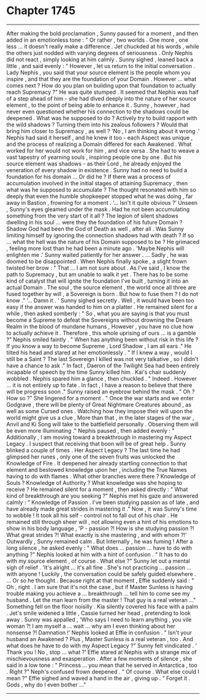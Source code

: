 
# Chapter 1745


---

After making the bold proclamation , Sunny paused for a moment , and then added in an emotionless tone :
" Or rather , two worlds . One more , one less ... it doesn't really make a difference .
Jet chuckded at his words , while the others just nodded with varying degrees of seriousness . Only Nephis did not react , simply looking at him calmly .
Sunny sighed , leaned back a little , and said evenly :
" However , let us return to the initial conversation . Lady Nephis , you said that your source element is the people whom you inspire , and that they are the foundation of your Domain . However ... what comes next ? How do you plan on building upon that foundation to actually reach Supremacy ?"
He was quite stumped . It seemed that Nephis was half of a step ahead of him - she had dived deeply into the nature of her source element , to the point of being able to enhance it . Sunny , however , had never even questioned whether his connection to the shadows could be deepened .
What was he supposed to do ? Actively try to build rapport with the wild shadows ? Turning them into his zealous followers ? Would that bring him closer to Supremacy , as well ?
'No , I am thinking about it wrong .’
Nephis had said it herself , and he knew it too - each Aspect was unique , and the process of realizing a Domain differed for each Awakened . What worked for her would not work for him , and vice versa .
She had to weave a vast tapestry of yearning souls , inspiring people one by one . But his source element was shadows - as their Lord , he already enjoyed the veneration of every shadow in existence .
Sunny had no need to build a foundation for his domain ...
Or did he ?
If there was a process of accumulation involved in the initial stages of attaining Supremacy , then what was he supposed to accumulate ?
The thought resonated with him so deeply that even the humble shopkeeper stopped what he was doing , far away in Bastion , frowning for a moment .
‘... Isn't it quite obvious ?’
Unseen , Sunny's eyes gleamed under the mask . Had he not been accumulating something from the very start of it all ?
The legion of silent shadows dwelling in his soul ... were they the foundation of his future Domain ?
Shadow God had been the God of Death as well , after all . Was Sunny limiting himself by ignoring the connection shadows had with death ?
If so ... what the hell was the nature of his Domain supposed to be ?
He grimaced , feeling more lost than he had been a minute ago .
'Maybe Nephis will enlighten me .’
Sunny waited patiently for her answer .
... Sadly , he was doomed to be disappointed .
When Nephis finally spoke , a slight frown twisted her brow :
" That ... I am not sure about . As I've said , I know the path to Supremacy , but am unable to walk it yet . There has to be some kind of catalyst that will ignite the foundation I've built , turning it into an actual Domain . The soul , the source element , the world once all three are fused together by will , a Sovereign is born . But how to fuse them ? I do not know ."
‘... Damn it . '
Sunny sighed secretly .
Well , it would have been too easy if the answer was handed to him on a platter .
He remained silent for a while , then asked somberly :
" So , what you are saying is that you must become a Supreme to defeat the Sovereigns without drowning the Dream Realm in the blood of mundane humans , However , you have no clue how to actually achieve it . Therefore , this whole uprising of ours ... is a gamble ?”
Nephis smiled faintly .
" When has anything been without risk in this life ? If you know a way to become Supreme , Lord Shadow , I am all ears ."
He tilted his head and stared at her emotionlessly .
" If I knew a way , would I still be a Saint ? The last Sovereign I killed was not very talkative , so I didn't have a chance to ask ."
In fact , Daeron of the Twilight Sea had been entirely incapable of speech by the time Sunny killed him .
Kai's chair suddenly wobbled .
Nephis spared him a glance , then chuckled .
" Indeed . However ... it is not entirely up to fate . In fact , I have a reason to believe that there will be progress soon ."
Sunny raised an eyebrow behind the mask .
" Oh ? How so ?"
She lingered for a moment .
" Once the war starts and we enter Godgrave , there will be plenty of Great Nightmare Creatures abound , as well as some Cursed ones . Watching how they impose their will upon the world might give us a clue , More than that , in the later stages of the war , Anvil and Ki Song will take to the battlefield personally . Observing them will be even more illuminating ."
Nephis paused , then added evenly :
" Additionally , I am moving toward a breakthrough in mastering my Aspect Legacy . I suspect that receiving that boon will be of great help .
Sunny blinked a couple of times .
Her Aspect Legacy ? The last time he had glimpsed her runes , only one of the seven fruits was unlocked the Knowledge of Fire . It deepened her already startling connection to that element and bestowed knowledge upon her , including the True Names having to do with flames .
What other branches were there ? Knowledge of Souls ? Knowledge of Authority ? What knowledge was she hoping to receive ?
He remained silent for a moment , then asked directly :
" What kind of breakthrough are you seeking ?"
Nephis met his gaze and answered calmly :
" Knowledge of Passion . I've been studying passion as of late , and have already made great strides in mastering it ."
Now , it was Sunny's time to wobble !
It took all his self - control not to fall out of his chair . He remained still through sheer will , not allowing even a hint of his emotions to show in his body language ,
'P - passion ?! How is she studying passion ?! What great strides ?! What exactly is she mastering , and with whom ?!’
Outwardly , Sunny remained calm . But Internally , he was fuming ! After a long silence , he asked evenly :
" What does ... passion ... have to do with anything ?"
Nephis looked at him with a hint of confusion .
" It has to do with my source element , of course . What else ?"
Sunny let out a mental sigh of relief .
'It's alright ... it's all fine . She's not practicing ... passion ... with anyone !
Luckily , the conversation could be safely guided elsewhere .
... Or so he thought .
Because right at that moment , Effie suddenly said :
" Oh , right . I am sure that it's not the case , but if Master Sunless is having trouble making you achieve a ... breakthrough ... tell him to come see my husband . Let the man learn from the master ! That guy is a real veteran ..."
Something fell on the floor noisilly .
Kia silently covered his face with a palm . Jet's smile widened a little , Cassie turned her head , pretending to look away .
Sunny was appalled ,
'Who says I need to learn anything , you vile woman ?! I am myself a ... wait ... why am I even thinking about her nonsense ?! Damnation !’
Nephis looked at Effie in confusion .
" Isn't your husband an Awakened ? Plus , Master Sunless is a real veteran , too . And what does he have to do with my Aspect Legacy ?"
Sunny felt vindicated .
‘ Thank you ! No , stop ... what ?’
Effie stared at Nephis with a strange mix of mischievousness and exasperation . After a few moments of silence , she said in a low tone :
" Princess ... you mean that he served in Antarctica , too . Right ?"
Neph's confused frown deepened .
" Of course . What else could I mean ?"
Effie sighed and waved a hand in the air , giving up .
“ Forget it . Gods , why do I even bother …”

---


